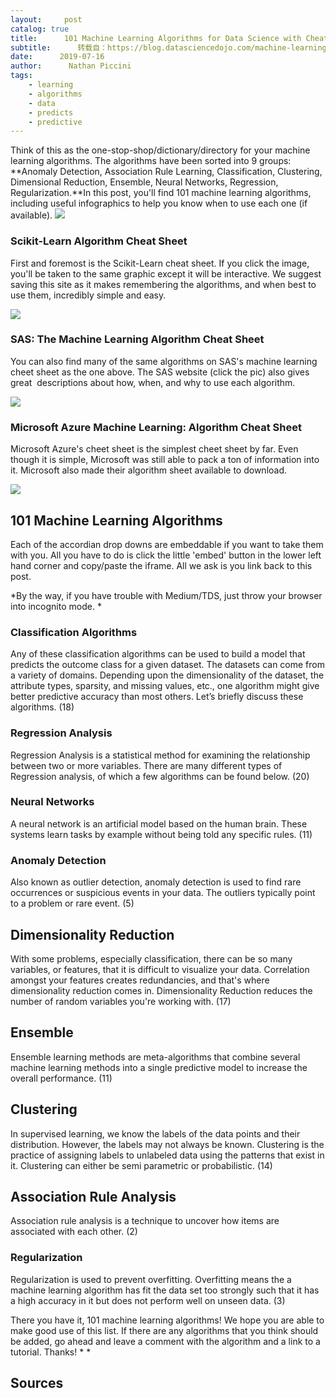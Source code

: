 ```yaml
---
layout:     post
catalog: true
title:      101 Machine Learning Algorithms for Data Science with Cheat Sheets
subtitle:      转载自：https://blog.datasciencedojo.com/machine-learning-algorithms/
date:      2019-07-16
author:      Nathan Piccini
tags:
    - learning
    - algorithms
    - data
    - predicts
    - predictive
---
```


Think of this as the one-stop-shop/dictionary/directory for your machine learning algorithms. The algorithms have been sorted into 9 groups: **Anomaly Detection, Association Rule Learning, Classification, Clustering, Dimensional Reduction, Ensemble, Neural Networks, Regression, Regularization.**In this post, you'll find 101 machine learning algorithms, including useful infographics to help you know when to use each one (if available). 
![](https://datasciencedojo.com/wp-content/uploads/Mlchart3.jpg)


### Scikit-Learn Algorithm Cheat Sheet

First and foremost is the Scikit-Learn cheat sheet. If you click the image, you'll be taken to the same graphic except it will be interactive. We suggest saving this site as it makes remembering the algorithms, and when best to use them, incredibly simple and easy. 

 ![](https://blog.datasciencedojo.com/content/images/2019/05/Scikit-learn-algorithm-cheat-sheet-1.jpg)


### SAS: The Machine Learning Algorithm Cheat Sheet

You can also find many of the same algorithms on SAS's machine learning cheet sheet as the one above. The SAS website (click the pic) also gives great  descriptions about how, when, and why to use each algorithm.

![](https://blog.datasciencedojo.com/content/images/2019/05/sas-machine-learning-cheet-sheet.png)


### Microsoft Azure Machine Learning: Algorithm Cheat Sheet

Microsoft Azure's cheet sheet is the simplest cheet sheet by far. Even though it is simple, Microsoft was still able to pack a ton of information into it. Microsoft also made their algorithm sheet available to download.

![](https://blog.datasciencedojo.com/content/images/2019/05/azure-machine-learning-algorithm-cheat-sheet-small_v_0_6-01.png)


## 101 Machine Learning Algorithms

Each of the accordian drop downs are embeddable if you want to take them with you. All you have to do is click the little 'embed' button in the lower left hand corner and copy/paste the iframe. All we ask is you link back to this post. 

*By the way, if you have trouble with Medium/TDS, just throw your browser into incognito mode. *

### Classification Algorithms

Any of these classification algorithms can be used to build a model that predicts the outcome class for a given dataset. The datasets can come from a variety of domains. Depending upon the dimensionality of the dataset, the attribute types, sparsity, and missing values, etc., one algorithm might give better predictive accuracy than most others. Let’s briefly discuss these algorithms. (18)

### Regression Analysis

Regression Analysis is a statistical method for examining the relationship between two or more variables. There are many different types of Regression analysis, of which a few algorithms can be found below. (20)

### Neural Networks

A neural network is an artificial model based on the human brain. These systems learn tasks by example without being told any specific rules. (11)

### Anomaly Detection

Also known as outlier detection, anomaly detection is used to find rare occurrences or suspicious events in your data. The outliers typically point to a problem or rare event. (5)

## Dimensionality Reduction

With some problems, especially classification, there can be so many variables, or features, that it is difficult to visualize your data. Correlation amongst your features creates redundancies, and that's where dimensionality reduction comes in. Dimensionality Reduction reduces the number of random variables you're working with. (17)

## Ensemble

Ensemble learning methods are meta-algorithms that combine several machine learning methods into a single predictive model to increase the overall performance. (11)

## Clustering

In supervised learning, we know the labels of the data points and their distribution. However, the labels may not always be known. Clustering is the practice of assigning labels to unlabeled data using the patterns that exist in it. Clustering can either be semi parametric or probabilistic. (14)

## Association Rule Analysis

Association rule analysis is a technique to uncover how items are associated with each other. (2)

### Regularization

Regularization is used to prevent overfitting. Overfitting means the a machine learning algorithm has fit the data set too strongly such that it has a high accuracy in it but does not perform well on unseen data. (3)

There you have it, 101 machine learning algorithms! We hope you are able to make good use of this list. If there are any algorithms that you think should be added, go ahead and leave a comment with the algorithm and a link to a tutorial. Thanks! * *

## Sources
